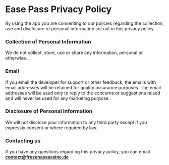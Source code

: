 # Ease Pass Privacy Policy
    
By using the app you are consenting to our policies regarding the collection, use and disclosure of personal information set out in this privacy policy.
    
### Collection of Personal Information 
We do not collect, store, use or share any information, personal or otherwise.

### Email
If you email the developer for support or other feedback, the emails with email addresses will be retained for
quality assurance purposes. The email addresses will be used only to reply to the concerns or suggestions raised and
will never be used for any marketing purpose.

### Disclosure of Personal Information 
We will not disclose your information to any third party except if you expressly consent or where required by law.

### Contacting us
If you have any questions regarding this privacy policy, you can email **contact@frozenassassine.de**
